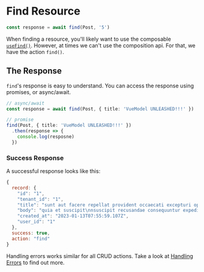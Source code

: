 <script setup>
import FindBasicRaw from './examples/FindBasic.vue?raw'
import FindBasic from './examples/FindBasic.vue'
</script>

# Find Resource
```ts
const response = await find(Post, '5')
```

When finding a resource, you'll likely want to use the composable [`useFind()`](../composables/04-use-finder.md). However, at times we can't use the composition api. For that, we have the action `find()`.

<ExamplePanel
  title="Basic Usage"
  :content="FindBasicRaw"
  :exampleComponent="FindBasic"
/>

## The Response
`find`'s response is easy to understand. You can access the response using promises, or async/await.

```ts
// async/await
const response = await find(Post, { title: 'VueModel UNLEASHED!!!' })

// promise
find(Post, { title: 'VueModel UNLEASHED!!!' })
  .then(response => {
    console.log(resposne)
  })
```

### Success Response
A successful response looks like this:

```js
{
  record: {
    "id": "1",
    "tenant_id": "1",
    "title": "sunt aut facere repellat provident occaecati excepturi optio reprehenderit",
    "body": "quia et suscipit\nnsuscipit recusandae consequuntur expedita et cum\nnreprehenderit molestiae ut ut quas totam\nnnostrum rerum est autem sunt rem eveniet architecto",
    "created_at": "2023-01-13T07:55:59.107Z",
    "user_id": "1"
  },
  success: true,
  action: "find"
}
```

Handling errors works similar for all CRUD actions. Take a look at [Handling Errors](./07-handling-errors.md) to find out more.